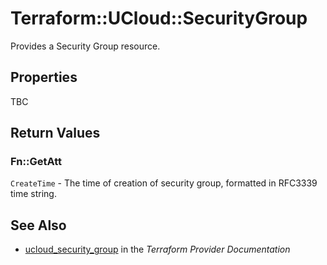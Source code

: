 # Terraform::UCloud::SecurityGroup

Provides a Security Group resource.

## Properties

TBC

## Return Values

### Fn::GetAtt

`CreateTime` - The time of creation of security group, formatted in RFC3339 time string.

## See Also

* [ucloud_security_group](https://www.terraform.io/docs/providers/ucloud/r/security_group.html) in the _Terraform Provider Documentation_